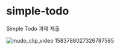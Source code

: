 # simple-todo

Simple Todo 과제 제출


![mudo_clip_video 1583788027326787585](https://user-images.githubusercontent.com/64332359/218703141-fd3434ed-e888-453e-952c-7a573449630b.PNG)

